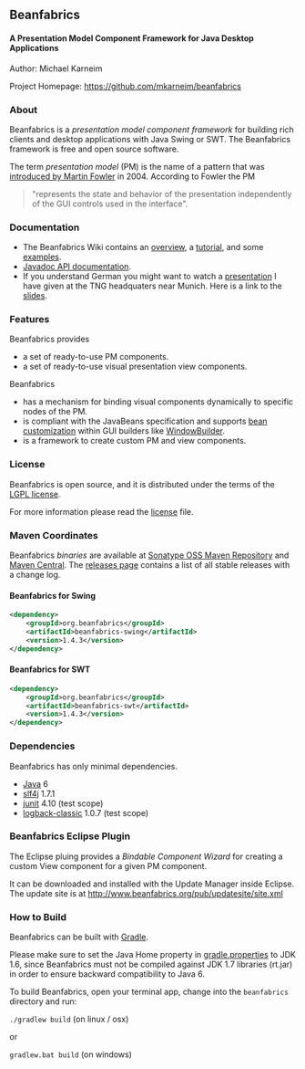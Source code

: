 ## Beanfabrics
#### A Presentation Model Component Framework for Java Desktop Applications

Author: Michael Karneim

Project Homepage: https://github.com/mkarneim/beanfabrics

### About
Beanfabrics is a *presentation model component framework* for building rich clients and desktop applications with Java Swing or SWT. The Beanfabrics framework is free and open source software.

The term *presentation model* (PM) is the name of a pattern that was [introduced by Martin Fowler] in 2004. According to Fowler the PM
> "represents the state and behavior of the presentation independently of the GUI controls used in the interface".

### Documentation
* The Beanfabrics Wiki contains an [overview], a [tutorial], and some [examples].
* [Javadoc API documentation].
* If you understand German you might want to watch a [presentation] I have given at the TNG headquaters near Munich. Here is a link to the [slides].

### Features
Beanfabrics provides
* a set of ready-to-use PM components.
* a set of ready-to-use visual presentation view components.

Beanfabrics
* has a mechanism for binding visual components dynamically to specific nodes of the PM.
* is compliant with the JavaBeans specification and supports [bean customization] within GUI builders like [WindowBuilder].
* is a framework to create custom PM and view components.

### License
Beanfabrics is open source, and it is distributed under the terms of the [LGPL license].

For more information please read the [license] file.

### Maven Coordinates
Beanfabrics *binaries* are available at [Sonatype OSS Maven Repository] and [Maven Central]. The [releases page] contains a list of all stable releases with a change log.

#### Beanfabrics for Swing
```xml
<dependency>
    <groupId>org.beanfabrics</groupId>
    <artifactId>beanfabrics-swing</artifactId>
    <version>1.4.3</version>
</dependency>
```

#### Beanfabrics for SWT
```xml
<dependency>
    <groupId>org.beanfabrics</groupId>
    <artifactId>beanfabrics-swt</artifactId>
    <version>1.4.3</version>
</dependency>
```

### Dependencies
Beanfabrics has only minimal dependencies.

* [Java] 6
* [slf4j] 1.7.1
* [junit] 4.10 (test scope)
* [logback-classic] 1.0.7 (test scope)

### Beanfabrics Eclipse Plugin
The Eclipse pluing provides a *Bindable Component Wizard* for creating a custom View component for a given PM component.

It can be downloaded and installed with the Update Manager inside Eclipse.
The update site is at
http://www.beanfabrics.org/pub/updatesite/site.xml

### How to Build

Beanfabrics can be built with [Gradle].

Please make sure to set the Java Home property in [gradle.properties] to JDK 1.6,
since Beanfabrics must not be compiled against JDK 1.7 libraries (rt.jar) in order to ensure backward compatibility to Java 6.

To build Beanfabrics, open your terminal app, change into the ```beanfabrics``` directory and run:

```./gradlew build``` (on linux / osx)

or

```gradlew.bat build``` (on windows)

[introduced by Martin Fowler]: http://martinfowler.com/eaaDev/PresentationModel.html
[WindowBuilder]: http://www.eclipse.org/windowbuilder
[LGPL license]: lgpl.txt
[license]: license.txt
[bean customization]: http://docs.oracle.com/javase/tutorial/javabeans/advanced/customization.html
[Sonatype OSS Maven Repository]: https://oss.sonatype.org/content/repositories/releases/org/beanfabrics
[Maven Central]: http://search.maven.org/#search|ga|1|org.beanfabrics
[releases page]: https://github.com/mkarneim/beanfabrics/releases
[Beanfabrics Eclipse plugin]: http://www.beanfabrics.org/index.php?title=Eclipse_Plugin
[Java]: http://www.oracle.com/technetwork/java/
[slf4j]: http://www.slf4j.org/
[junit]: http://junit.org/
[logback-classic]: http://logback.qos.ch/
[introduction]: https://code.google.com/p/beanfabrics/wiki/Introduction
[Beanfabrics homepage]: http://www.beanfabrics.org
[examples]: https://github.com/mkarneim/beanfabrics/wiki/Examples
[overview]: https://github.com/mkarneim/beanfabrics/wiki/Home
[tutorial]: https://github.com/mkarneim/beanfabrics/wiki/Tutorial
[demo applications]: http://www.beanfabrics.org/index.php?title=Demo_applications
[Javadoc API documentation]: https://github.com/mkarneim/beanfabrics/wiki/Javadoc
[presentation]: http://youtu.be/fwEQ-JBu_bI
[slides]: https://docs.google.com/file/d/0Bzq_i9FFoaRUc0dxbDNPU0lydGs/edit?usp=sharing
[Gradle]: http://www.gradle.org/
[gradle.properties]: http://github.com/mkarneim/beanfabrics/blob/master/gradle.properties
